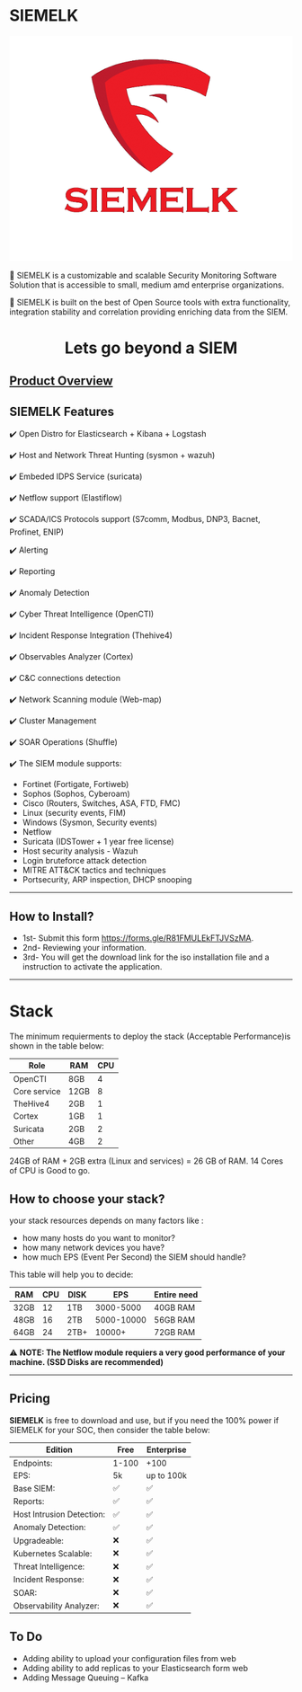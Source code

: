 # SIEMELK

<p align="center">
 <img alt="SIEMELK Logo" src="images/SIEMELK..png">
</p>

📌 SIEMELK is a customizable and scalable Security Monitoring Software Solution that is accessible to small, medium amd enterprise organizations.

📌 SIEMELK is built on the best of Open Source tools with extra functionality, integration stability and correlation providing enriching data from the SIEM.

<h1 align="center">
Lets go beyond a SIEM
</h1>


## [Product Overview](features.md)


## SIEMELK Features
✔️ Open Distro for Elasticsearch + Kibana + Logstash

✔️ Host and Network Threat Hunting (sysmon + wazuh)

✔️ Embeded IDPS Service (suricata)

✔️ Netflow support (Elastiflow)

✔️ SCADA/ICS Protocols support (S7comm, Modbus, DNP3, Bacnet, Profinet, ENIP)

✔️ Alerting

✔️ Reporting

✔️ Anomaly Detection

✔️ Cyber Threat Intelligence (OpenCTI)

✔️ Incident Response Integration (Thehive4)

✔️ Observables Analyzer (Cortex)

✔️ C&C connections detection

✔️ Network Scanning module (Web-map)

✔️ Cluster Management

✔️ SOAR Operations (Shuffle)

✔️ The SIEM module supports:
- Fortinet (Fortigate, Fortiweb)
- Sophos (Sophos, Cyberoam)
- Cisco (Routers, Switches, ASA, FTD, FMC)
- Linux (security events, FIM)
- Windows (Sysmon, Security events)
- Netflow
- Suricata (IDSTower + 1 year free license)
- Host security analysis - Wazuh
- Login bruteforce attack detection
- MITRE ATT&CK tactics and techniques
- Portsecurity, ARP inspection, DHCP snooping

----
## How to Install?
  - 1st- Submit this form https://forms.gle/R81FMULEkFTJVSzMA.
  - 2nd- Reviewing your information.
  - 3rd- You will get the download link for the iso installation file and a instruction to activate the application.

---------

# Stack
The minimum requierments to deploy the stack (Acceptable Performance)is shown in the table below:

| Role   | RAM   |   CPU |
| -------| ------|-------|
|OpenCTI|8GB|4|
|Core service|12GB|8|
|TheHive4|2GB|1|
|Cortex|1GB|1|
|Suricata|2GB|2|
|Other|4GB|2|

24GB of RAM + 2GB extra (Linux and services) = 26 GB of RAM.
14 Cores of CPU is Good to go.

## How to choose your stack?
your stack resources depends on many factors like :
- how many hosts do you want to monitor?
- how many network devices you have?
- how much EPS (Event Per Second) the SIEM should handle?

This table will help you to decide:

| RAM     | CPU     |  DISK | EPS| Entire need|
| --------| ------ |-------|----|----|
|32GB|12|1TB|3000-5000| 40GB RAM|
|48GB|16|2TB|5000-10000|56GB RAM|
|64GB|24|2TB+|10000+|72GB RAM|

⚠️ **NOTE: The Netflow module requiers a very good performance of your machine. (SSD Disks are recommended)**

------

## Pricing
**SIEMELK** is free to download and use, but if you need the 100% power if SIEMELK for your SOC, then consider the table below:

|Edition|Free|Enterprise|
|-------|----|----------|
|Endpoints: |1-100|+100|
|EPS:|5k|up to 100k|
|Base SIEM: | ✅| ✅|
|Reports: | ✅| ✅|
|Host Intrusion Detection: | ✅| ✅|
|Anomaly Detection:| ✅| ✅|
|Upgradeable: | ❌|✅|
|Kubernetes Scalable: |❌ | ✅|
|Threat Intelligence: |❌ | ✅|
|Incident Response: | ❌| ✅|
|SOAR: | ❌| ✅|
|Observability Analyzer: | ❌| ✅|



## To Do
- Adding ability to upload your configuration files from web
- Adding ability to add replicas to your Elasticsearch form web
- Adding Message Queuing – Kafka
